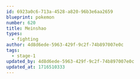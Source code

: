 ```yaml
---
id: 6923a0c6-713a-4528-a820-96b3e6aa2659
blueprint: pokemon
number: 620
title: Meinshao
types:
  - fighting
author: 4d8d6ede-5963-429f-9c2f-74b897007e0c
tags:
  - stage-1
updated_by: 4d8d6ede-5963-429f-9c2f-74b897007e0c
updated_at: 1716510333
---
```


